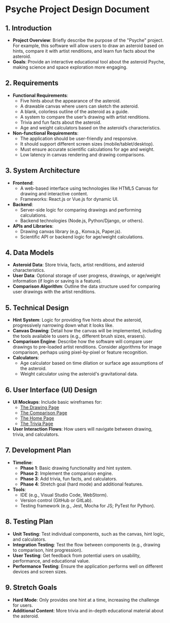 # Psyche Project Design Document

## 1. Introduction
- **Project Overview**: Briefly describe the purpose of the "Psyche" project. For example, this software will allow users to draw an asteroid based on hints, compare it with artist renditions, and learn fun facts about the asteroid.
- **Goals**: Provide an interactive educational tool about the asteroid Psyche, making science and space exploration more engaging.

## 2. Requirements
- **Functional Requirements**:
  - Five hints about the appearance of the asteroid.
  - A drawable canvas where users can sketch the asteroid.
  - A blank, colorless outline of the asteroid as a guide.
  - A system to compare the user’s drawing with artist renditions.
  - Trivia and fun facts about the asteroid.
  - Age and weight calculators based on the asteroid’s characteristics.
- **Non-functional Requirements**:
  - The application should be user-friendly and responsive.
  - It should support different screen sizes (mobile/tablet/desktop).
  - Must ensure accurate scientific calculations for age and weight.
  - Low latency in canvas rendering and drawing comparisons.

## 3. System Architecture
- **Frontend**: 
  - A web-based interface using technologies like HTML5 Canvas for drawing and interactive content.
  - Frameworks: React.js or Vue.js for dynamic UI.
- **Backend**: 
  - Server-side logic for comparing drawings and performing calculations.
  - Backend technologies (Node.js, Python/Django, or others).
- **APIs and Libraries**:
  - Drawing canvas library (e.g., Konva.js, Paper.js).
  - Scientific API or backend logic for age/weight calculations.

## 4. Data Models
- **Asteroid Data**: Store trivia, facts, artist renditions, and asteroid characteristics.
- **User Data**: Optional storage of user progress, drawings, or age/weight information (if login or saving is a feature).
- **Comparison Algorithm**: Outline the data structure used for comparing user drawings with the artist renditions.

## 5. Technical Design
- **Hint System**: Logic for providing five hints about the asteroid, progressively narrowing down what it looks like.
- **Canvas Drawing**: Detail how the canvas will be implemented, including the tools available to users (e.g., different brush sizes, erasers).
- **Comparison Engine**: Describe how the software will compare user drawings to pre-loaded artist renditions. Consider algorithms for image comparison, perhaps using pixel-by-pixel or feature recognition.
- **Calculators**: 
  - Age calculator based on time dilation or surface age assumptions of the asteroid.
  - Weight calculator using the asteroid's gravitational data.

## 6. User Interface (UI) Design
- **UI Mockups**: Include basic wireframes for:
  - [The Drawing Page](https://github.com/MissionToPsyche-Iridium/iridium_23f_year_sim-byu-i/blob/main/documents/Drawing.png)
  - [The Comparison Page](https://github.com/MissionToPsyche-Iridium/iridium_23f_year_sim-byu-i/blob/main/documents/comparisons.png)
  - [The Home Page](https://github.com/MissionToPsyche-Iridium/iridium_23f_year_sim-byu-i/blob/main/documents/Home%20page.png)
  - [The Trivia Page](https://github.com/MissionToPsyche-Iridium/iridium_23f_year_sim-byu-i/blob/main/documents/Trivia.png)
- **User Interaction Flows**: How users will navigate between drawing, trivia, and calculators.

## 7. Development Plan
- **Timeline**:
  - **Phase 1**: Basic drawing functionality and hint system.
  - **Phase 2**: Implement the comparison engine.
  - **Phase 3**: Add trivia, fun facts, and calculators.
  - **Phase 4**: Stretch goal (hard mode) and additional features.
- **Tools**:
  - IDE (e.g., Visual Studio Code, WebStorm).
  - Version control (GitHub or GitLab).
  - Testing framework (e.g., Jest, Mocha for JS; PyTest for Python).

## 8. Testing Plan
- **Unit Testing**: Test individual components, such as the canvas, hint logic, and calculators.
- **Integration Testing**: Test the flow between components (e.g., drawing to comparison, hint progression).
- **User Testing**: Get feedback from potential users on usability, performance, and educational value.
- **Performance Testing**: Ensure the application performs well on different devices and screen sizes.

## 9. Stretch Goals
- **Hard Mode**: Only provides one hint at a time, increasing the challenge for users.
- **Additional Content**: More trivia and in-depth educational material about the asteroid.
